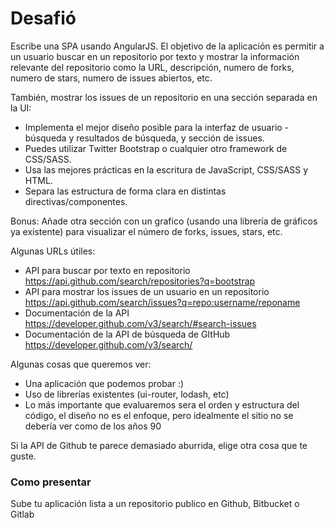# Desafió

Escribe una SPA usando AngularJS. El objetivo de la aplicación es permitir a un usuario buscar en un repositorio por texto y mostrar la información relevante del repositorio como la URL, descripción, numero de forks, numero de stars, numero de issues abiertos, etc.

También, mostrar los issues de un repositorio en una sección separada en la UI:

* Implementa el mejor diseño posible para la interfaz de usuario - búsqueda y resultados de búsqueda, y sección de issues.
* Puedes utilizar Twitter Bootstrap o cualquier otro framework de CSS/SASS.
* Usa las mejores prácticas en la escritura de JavaScript, CSS/SASS y HTML.
* Separa las estructura de forma clara en distintas directivas/componentes.

Bonus: Añade otra sección con un grafico (usando una librería de gráficos ya existente) para visualizar el número de forks, issues, stars, etc.

Algunas URLs útiles:

* API para buscar por texto en repositorio https://api.github.com/search/repositories?q=bootstrap
* API para mostrar los issues de un usuario en un repositorio https://api.github.com/search/issues?q=repo:username/reponame
* Documentación de la API https://developer.github.com/v3/search/#search-issues
* Documentación de la API de búsqueda de GItHub https://developer.github.com/v3/search/

Algunas cosas que queremos ver:

* Una aplicación que podemos probar :)
* Uso de librerías existentes (ui-router, lodash, etc)
* Lo más importante que evaluaremos sera el orden y estructura del código, el diseño no es el enfoque, pero idealmente el sitio no se debería ver como de los años 90

Si la API de Github te parece demasiado aburrida, elige otra cosa que te guste.

### Como presentar
Sube tu aplicación lista a un repositorio publico en Github, Bitbucket o Gitlab
